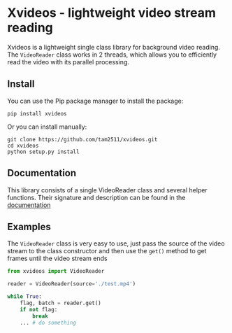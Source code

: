 # Xvideos - lightweight video stream reading

Xvideos is a lightweight single class library for background video reading. The ```VideoReader``` class works in 2 threads,
which allows you to efficiently read the video with its parallel processing.

## Install

You can use the Pip package manager to install the package:
```
pip install xvideos
```

Or you can install manually:
```
git clone https://github.com/tam2511/xvideos.git
cd xvideos
python setup.py install
```

## Documentation

This library consists of a single VideoReader class and several helper functions.
Their signature and description can be found in the [documentation](https://xvideos.readthedocs.io/en/latest/#)


## Examples

The ```VideoReader``` class is very easy to use, just pass the source of the video stream to the class constructor 
and then use the ```get()``` method to get frames until the video stream ends

```python
from xvideos import VideoReader

reader = VideoReader(source='./test.mp4')

while True:
    flag, batch = reader.get()
    if not flag:
        break
    ... # do something

```
